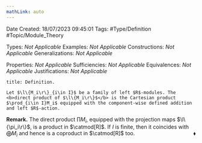 ```yaml
---
mathLink: auto
---
```


<div class="topSpace"></div>

Date Created: 18/07/2023 09:45:01
Tags: #Type/Definition #Topic/Module_Theory

Types: <i>Not Applicable</i>
Examples: <i>Not Applicable</i>
Constructions: <i>Not Applicable</i>
Generalizations: <i>Not Applicable</i>

Properties: <i>Not Applicable</i>
Sufficiencies: <i>Not Applicable</i>
Equivalences: <i>Not Applicable</i>
Justifications: <i>Not Applicable</i>

``` ad-Definition
title: Definition.

Let $\l\{M_i\r\}_{i\in I}$ be a family of left $R$-modules. The <b>direct product of $\l\{M_i\r\}$</b> is the Cartesian product $\prod_{i\in I}M_i$ equipped with the component-wise defined addition and left $R$-action.

```

<b>Remark.</b> The direct product $\prod M_i$, equipped with the projection maps $\l\{\pi_i\r\}$, is a product in $\catmod[R]$. If $I$ is finite, then it coincides with $\bigoplus M_i$ and hence is a coproduct in $\catmod[R]$ too.<span style="float:right;">$\blacklozenge$</span>